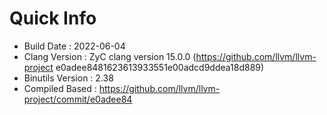 # Quick Info
* Build Date : 2022-06-04
* Clang Version : ZyC clang version 15.0.0 (https://github.com/llvm/llvm-project e0adee8481623613933551e00adcd9ddea18d889)
* Binutils Version : 2.38
* Compiled Based : https://github.com/llvm/llvm-project/commit/e0adee84

